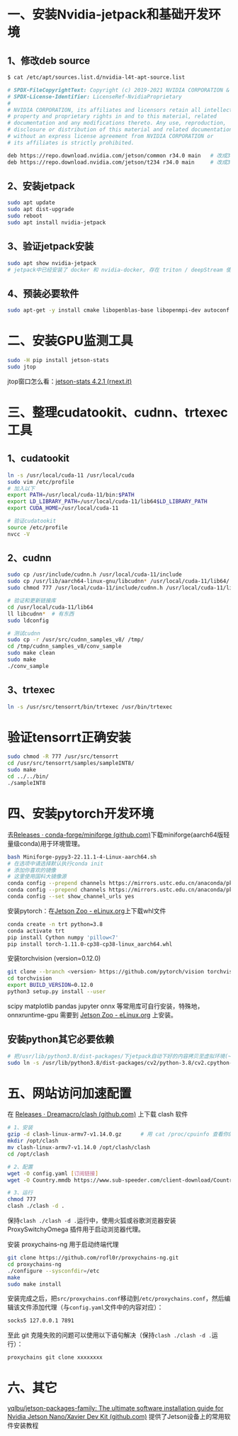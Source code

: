 # 一、安装Nvidia-jetpack和基础开发环境

## 1、修改deb source

```bash
$ cat /etc/apt/sources.list.d/nvidia-l4t-apt-source.list

# SPDX-FileCopyrightText: Copyright (c) 2019-2021 NVIDIA CORPORATION & AFFILIATES. All rights reserved.
# SPDX-License-Identifier: LicenseRef-NvidiaProprietary
#
# NVIDIA CORPORATION, its affiliates and licensors retain all intellectual
# property and proprietary rights in and to this material, related
# documentation and any modifications thereto. Any use, reproduction,
# disclosure or distribution of this material and related documentation
# without an express license agreement from NVIDIA CORPORATION or
# its affiliates is strictly prohibited.

deb https://repo.download.nvidia.com/jetson/common r34.0 main   # 改成34.1
deb https://repo.download.nvidia.com/jetson/t234 r34.0 main		# 改成34.1
```

## 2、安装jetpack

```bash
sudo apt update
sudo apt dist-upgrade
sudo reboot
sudo apt install nvidia-jetpack
```

## 3、验证jetpack安装

```bash
sudo apt show nvidia-jetpack  
# jetpack中已经安装了 docker 和 nvidia-docker, 存在 triton / deepStream 使用需求时可直接通过docker启动
```

## 4、预装必要软件

```bash
sudo apt-get -y install cmake libopenblas-base libopenmpi-dev autoconf bc build-essential g++-8 gcc-8 clang-8 lld-8 gettext-base gfortran-8 iputils-ping libbz2-dev libc++-dev libcgal-dev libffi-dev libfreetype6-dev libhdf5-dev libjpeg-dev liblzma-dev libncurses5-dev libncursesw5-dev libpng-dev libreadline-dev libssl-dev libsqlite3-dev libxml2-dev libxslt-dev locales moreutils openssl python-openssl rsync scons python3-pip libopenblas-dev libjpeg-dev zlib1g-dev libpython3-dev libavcodec-dev libavformat-dev libswscale-dev
```

# 二、安装GPU监测工具

```bash
sudo -H pip install jetson-stats
sudo jtop
```

jtop窗口怎么看：[jetson-stats 4.2.1 (rnext.it)](https://rnext.it/jetson_stats/)

# 三、整理cudatookit、cudnn、trtexec工具

## 1、cudatookit

```bash
ln -s /usr/local/cuda-11 /usr/local/cuda
sudo vim /etc/profile
# 加入以下
export PATH=/usr/local/cuda-11/bin:$PATH
export LD_LIBRARY_PATH=/usr/local/cuda-11/lib64$LD_LIBRARY_PATH
export CUDA_HOME=/usr/local/cuda-11

# 验证cudatookit
source /etc/profile
nvcc -V
```

## 2、cudnn

```bash
sudo cp /usr/include/cudnn.h /usr/local/cuda-11/include
sudo cp /usr/lib/aarch64-linux-gnu/libcudnn* /usr/local/cuda-11/lib64/
sudo chmod 777 /usr/local/cuda-11/include/cudnn.h /usr/local/cuda-11/lib64/libcudnn*

# 验证和更新链接库
cd /usr/local/cuda-11/lib64
ll libcudnn*  # 有东西
sudo ldconfig

# 测试cudnn
sudo cp -r /usr/src/cudnn_samples_v8/ /tmp/
cd /tmp/cudnn_samples_v8/conv_sample
sudo make clean
sudo make
./conv_sample
```

## 3、trtexec

```bash
ln -s /usr/src/tensorrt/bin/trtexec /usr/bin/trtexec
```

# 验证tensorrt正确安装

```bash
sudo chmod -R 777 /usr/src/tensorrt
cd /usr/src/tensorrt/samples/sampleINT8/
sudo make
cd ../../bin/
./sampleINT8
```

# 四、安装pytorch开发环境

去[Releases · conda-forge/miniforge (github.com)](https://github.com/conda-forge/miniforge/releases)下载miniforge(aarch64版轻量级conda)用于环境管理。

```bash
bash Miniforge-pypy3-22.11.1-4-Linux-aarch64.sh
# 在选项中请选择默认执行conda init
# 添加你喜欢的镜像
# 这里使用国科大镜像源
conda config --prepend channels https://mirrors.ustc.edu.cn/anaconda/pkgs/main/
conda config --prepend channels https://mirrors.ustc.edu.cn/anaconda/pkgs/free/
conda config --set show_channel_urls yes
```

安装pytorch：在[Jetson Zoo - eLinux.org](https://elinux.org/Jetson_Zoo)上下载whl文件

```bash
conda create -n trt python=3.8
conda activate trt
pip install Cython numpy 'pillow<7'
pip install torch-1.11.0-cp38-cp38-linux_aarch64.whl
```

安装torchvision (version=0.12.0)

```bash
git clone --branch <version> https://github.com/pytorch/vision torchvision  
cd torchvision
export BUILD_VERSION=0.12.0
python3 setup.py install --user
```

scipy matplotlib pandas jupyter onnx 等常用库可自行安装，特殊地，onnxruntime-gpu 需要到 [Jetson Zoo - eLinux.org](https://elinux.org/Jetson_Zoo) 上安装。

## 安装python其它必要依赖

```bash
# 把/usr/lib/python3.8/dist-packages/下jetpack自动下好的内容拷贝至虚拟环境(~/miniforge3/envs/trt/lib/dist-packages)下
sudo ln -s /usr/lib/python3.8/dist-packages/cv2/python-3.8/cv2.cpython-38-aarch64-linux-gnu.so cv2.so
```

# 五、网站访问加速配置

在 [Releases · Dreamacro/clash (github.com)](https://github.com/Dreamacro/clash/releases) 上下载 clash 软件

```bash
# 1、安装
gzip -d clash-linux-armv7-v1.14.0.gz      # 用 cat /proc/cpuinfo 查看你的arm是v5/v6/v7版本的
mkdir /opt/clash 
mv clash-linux-armv7-v1.14.0 /opt/clash/clash 
cd /opt/clash

# 2、配置
wget -O config.yaml [订阅链接] 
wget -O Country.mmdb https://www.sub-speeder.com/client-download/Country.mmdb   # 太慢或连不上请点击链接手动下载

# 3、运行
chmod 777 
clash ./clash -d .
```

保持`clash ./clash -d .`运行中，使用火狐或谷歌浏览器安装 ProxySwitchyOmega 插件用于启动浏览器代理。

安装 proxychains-ng 用于启动终端代理

```bash
git clone https://github.com/rofl0r/proxychains-ng.git
cd proxychains-ng 
./configure --sysconfdir=/etc 
make 
sudo make install
```

安装完成之后，把`src/proxychains.conf`移动到`/etc/proxychains.conf`，然后编辑该文件添加代理（与`config.yaml`文件中的内容对应）：

```bash
socks5 127.0.0.1 7891
```

至此 git 克隆失败的问题可以使用以下语句解决（保持`clash ./clash -d .`运行）：

```bash 
proxychains git clone xxxxxxxx
```

# 六、其它

[yqlbu/jetson-packages-family: The ultimate software installation guide for Nvidia Jetson Nano/Xavier Dev Kit (github.com)](https://github.com/yqlbu/jetson-packages-family) 提供了Jetson设备上的常用软件安装教程